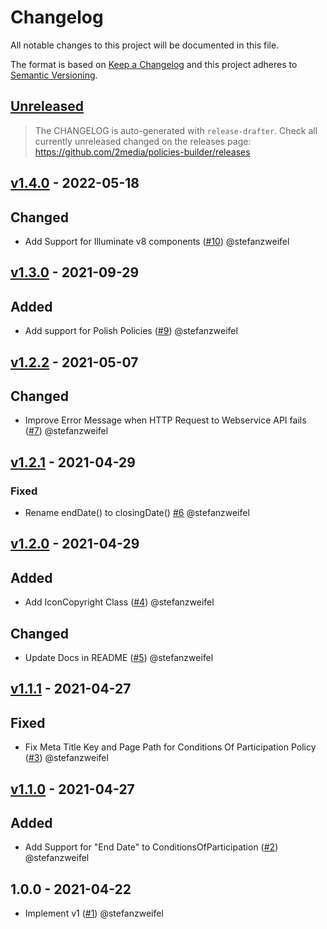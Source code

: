 # Changelog

All notable changes to this project will be documented in this file.

The format is based on [Keep a Changelog](http://keepachangelog.com/en/1.0.0/) and this project adheres to [Semantic Versioning](http://semver.org/spec/v2.0.0.html).

## [Unreleased](https://github.com/2media/policies-builder/compare/v1.4.0...HEAD)

> The CHANGELOG is auto-generated with `release-drafter`.
Check all currently unreleased changed on the releases page:
https://github.com/2media/policies-builder/releases

<!-- Please do not add single changes manually to the CHANGELOG. -->
## [v1.4.0](https://github.com/2media/policies-builder/compare/v1.3.0...v1.4.0) - 2022-05-18

## Changed

- Add Support for Illuminate v8 components ([#10](https://github.com/2media/policies-builder/pull/10)) @stefanzweifel

## [v1.3.0](https://github.com/2media/policies-builder/compare/v1.2.2...v1.3.0) - 2021-09-29

## Added

- Add support for Polish Policies ([#9](https://github.com/2media/policies-builder/pull/9)) @stefanzweifel

## [v1.2.2](https://github.com/2media/policies-builder/compare/v1.2.1...v1.2.2) - 2021-05-07

## Changed

- Improve Error Message when HTTP Request to Webservice API fails ([#7](https://github.com/2media/policies-builder/pull/7)) @stefanzweifel

## [v1.2.1](https://github.com/2media/policies-builder/compare/v1.2.0...v1.2.1) - 2021-04-29

### Fixed

- Rename endDate() to closingDate() [#6](https://github.com/2media/policies-builder/pull/6) @stefanzweifel

## [v1.2.0](https://github.com/2media/policies-builder/compare/v1.1.1...v1.2.0) - 2021-04-29

## Added

- Add IconCopyright Class ([#4](https://github.com/2media/policies-builder/pull/4)) @stefanzweifel

## Changed

- Update Docs in README ([#5](https://github.com/2media/policies-builder/pull/5)) @stefanzweifel

## [v1.1.1](https://github.com/2media/policies-builder/compare/v1.1.0...v1.1.1) - 2021-04-27

## Fixed

- Fix Meta Title Key and Page Path for Conditions Of Participation Policy ([#3](https://github.com/2media/policies-builder/pull/3)) @stefanzweifel

## [v1.1.0](https://github.com/2media/policies-builder/compare/v1.0.0...v1.1.0) - 2021-04-27

## Added

- Add Support for "End Date" to ConditionsOfParticipation ([#2](https://github.com/2media/policies-builder/pull/2)) @stefanzweifel

## 1.0.0 - 2021-04-22

- Implement v1 ([#1](https://github.com/2media/policies-builder/pull/1)) @stefanzweifel
